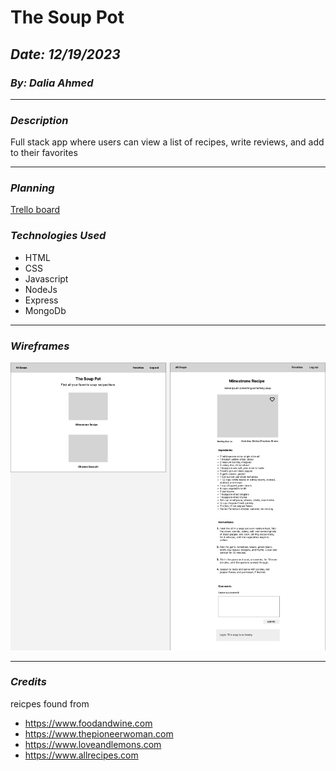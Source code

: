 # The Soup Pot

## **_Date: 12/19/2023_**

### **_By: Dalia Ahmed_**

***

### **_Description_**

Full stack app where users can view a list of recipes, write reviews, and add to their favorites

***

### **_Planning_**
[Trello board](https://trello.com/invite/b/vwr0pasd/ATTId8feb085cf42d1b2779228093c570cccB18C21E6/recipes-project)

### **_Technologies Used_**

- HTML
- CSS
- Javascript
- NodeJs
- Express
- MongoDb


***

### **_Wireframes_**

![Image](./images/wireframe.png)

***

### **_Credits_**
reicpes found from
- https://www.foodandwine.com
- https://www.thepioneerwoman.com
- https://www.loveandlemons.com
- https://www.allrecipes.com